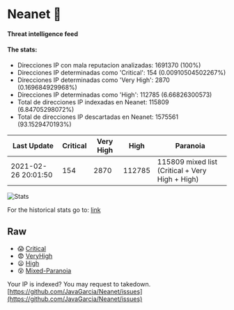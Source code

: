 # Neanet :hocho:
#### Threat intelligence feed
#### The stats:

- Direcciones IP con mala reputacion analizadas: 1691370 (100%)
- Direcciones IP determinadas como 'Critical':  154 (0.00910504502267%)
- Direcciones IP determinadas como 'Very High':  2870 (0.169684929968%)
- Direcciones IP determinadas como 'High':  112785 (6.66826300573)
- Total de direcciones IP indexadas en Neanet:  115809 (6.84705298072%)
- Total de direcciones IP descartadas en Neanet:  1575561 (93.1529470193%)

| Last Update | Critical | Very High | High | Paranoia |
| --- | --- | --- | --- | --- |
| 2021-02-26 20:01:50 | 154 | 2870 | 112785 | 115809 mixed list (Critical + Very High + High)|

![Stats](https://docs.google.com/spreadsheets/d/e/2PACX-1vSnaNMIXVabIpDJjufMlzH7poXnshF3mgd8Is1g9ytUEzVsP5my4Trn8f-xkoLLQ38xpL3HtmUexLo6/pubchart?oid=501124687&format=image)

For the historical stats go to: [link](/stats.csv)
## Raw
- :scream: [Critical](https://raw.githubusercontent.com/JavaGarcia/Neanet/master/blacklists/neanet_critical.txt)
- :fearful: [VeryHigh](https://raw.githubusercontent.com/JavaGarcia/Neanet/master/blacklists/neanet_veryHigh.txtt)
- :frowning: [High](https://raw.githubusercontent.com/JavaGarcia/Neanet/master/blacklists/neanet_high.txt)
- :dizzy_face: [Mixed-Paranoia](https://raw.githubusercontent.com/JavaGarcia/Neanet/master/blacklists/neanet_all.txt)


Your IP is indexed? You may request to takedown. [https://github.com/JavaGarcia/Neanet/issues](https://github.com/JavaGarcia/Neanet/issues)




































































































































































































































































































































































































































































































































































































































































































































































































































































































































































































































































































































































































































































































































































































































































































































































































































































































































































































































































































































































































































































































































































































































































































































































































































































































































































































































































































































































































































































































































































































































































































































































































































































































































































































































































































































































































































































































































































































































































































































































































































































































































































































































































































































































































































































































































































































































































